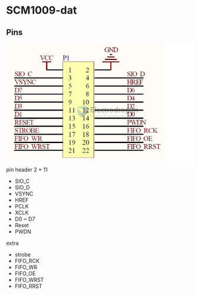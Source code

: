 
# SCM1009-dat

## Pins 

![](2023-11-08-13-42-51.png)

pin header 2 * 11 

- SIO_C
- SIO_D
- VSYNC
- HREF
- PCLK
- XCLK
- D0 ~ D7 
- Reset 
- PWDN

extra 
- strobe
- FIFO_RCK
- FIFO_WR
- FIFO_OE
- FIFO_WRST
- FIFO_RRST